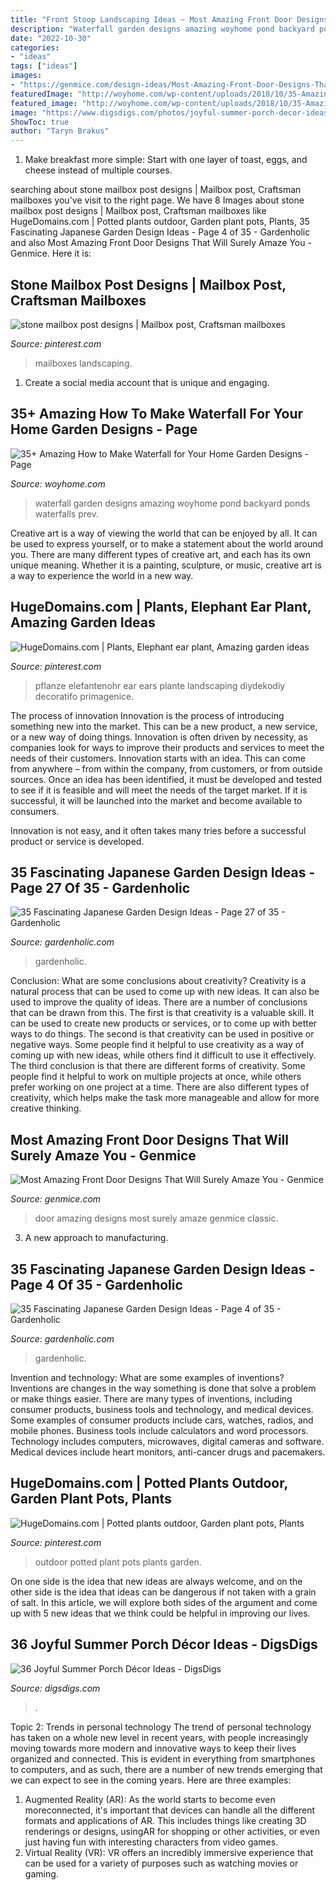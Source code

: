 ```yaml
---
title: "Front Stoop Landscaping Ideas ~ Most Amazing Front Door Designs That Will Surely Amaze You"
description: "Waterfall garden designs amazing woyhome pond backyard ponds waterfalls prev"
date: "2022-10-30"
categories:
- "ideas"
tags: ["ideas"]
images:
- "https://genmice.com/design-ideas/Most-Amazing-Front-Door-Designs-That-Will-Surely-Amaze-You/94.jpeg"
featuredImage: "http://woyhome.com/wp-content/uploads/2018/10/35-Amazing-How-to-Make-Waterfall-for-Your-Home-Garden-Designs-32.jpg"
featured_image: "http://woyhome.com/wp-content/uploads/2018/10/35-Amazing-How-to-Make-Waterfall-for-Your-Home-Garden-Designs-32.jpg"
image: "https://www.digsdigs.com/photos/joyful-summer-porch-decor-ideas-33.jpg"
ShowToc: true
author: "Taryn Brakus"
---
```



1. Make breakfast more simple: Start with one layer of toast, eggs, and cheese instead of multiple courses. 

	

		
searching about stone mailbox post designs | Mailbox post, Craftsman mailboxes you've visit to the right page. We have 8 Images about stone mailbox post designs | Mailbox post, Craftsman mailboxes like HugeDomains.com | Potted plants outdoor, Garden plant pots, Plants, 35 Fascinating Japanese Garden Design Ideas - Page 4 of 35 - Gardenholic and also Most Amazing Front Door Designs That Will Surely Amaze You - Genmice. Here it is:
		
    
## Stone Mailbox Post Designs | Mailbox Post, Craftsman Mailboxes

<img loading=lazy src="https://i.pinimg.com/736x/41/3a/f0/413af0bbc85a48c4eb2a52679db4ef2c.jpg" onerror="this.onerror=null;this.src='https://tse4.mm.bing.net/th?id=OIP.YIn4fZNWPMWS0x_eViUnSQHaJ3&amp;pid=15.1';" alt="stone mailbox post designs | Mailbox post, Craftsman mailboxes">

_Source: pinterest.com_

>mailboxes landscaping. 

	

1. Create a social media account that is unique and engaging.

    
## 35+ Amazing How To Make Waterfall For Your Home Garden Designs - Page

<img loading=lazy src="http://woyhome.com/wp-content/uploads/2018/10/35-Amazing-How-to-Make-Waterfall-for-Your-Home-Garden-Designs-32.jpg" onerror="this.onerror=null;this.src='https://tse2.mm.bing.net/th?id=OIP.0Olk1JGoLV7J2_Yc2l1mtQHaLD&amp;pid=15.1';" alt="35+ Amazing How to Make Waterfall for Your Home Garden Designs - Page">

_Source: woyhome.com_

>waterfall garden designs amazing woyhome pond backyard ponds waterfalls prev. 

	

Creative art is a way of viewing the world that can be enjoyed by all. It can be used to express yourself, or to make a statement about the world around you. There are many different types of creative art, and each has its own unique meaning. Whether it is a painting, sculpture, or music, creative art is a way to experience the world in a new way.

    
## HugeDomains.com | Plants, Elephant Ear Plant, Amazing Garden Ideas

<img loading=lazy src="https://i.pinimg.com/736x/94/35/c9/9435c906e867e53d87ec934b6f34ffb9.jpg" onerror="this.onerror=null;this.src='https://tse1.mm.bing.net/th?id=OIP.w6PPmYCxDcY8l5KrvJRvsgHaLH&amp;pid=15.1';" alt="HugeDomains.com | Plants, Elephant ear plant, Amazing garden ideas">

_Source: pinterest.com_

>pflanze elefantenohr ear ears plante landscaping diydekodiy decoratifo primagenice. 

	

The process of innovation
Innovation is the process of introducing something new into the market. This can be a new product, a new service, or a new way of doing things. Innovation is often driven by necessity, as companies look for ways to improve their products and services to meet the needs of their customers.
Innovation starts with an idea. This can come from anywhere – from within the company, from customers, or from outside sources. Once an idea has been identified, it must be developed and tested to see if it is feasible and will meet the needs of the target market. If it is successful, it will be launched into the market and become available to consumers.

Innovation is not easy, and it often takes many tries before a successful product or service is developed.

    
## 35 Fascinating Japanese Garden Design Ideas - Page 27 Of 35 - Gardenholic

<img loading=lazy src="https://gardenholic.com/wp-content/uploads/2018/08/Garden-27.jpg" onerror="this.onerror=null;this.src='https://tse1.mm.bing.net/th?id=OIP.taRBfOa1-9LnJSNcgf0CNgHaLI&amp;pid=15.1';" alt="35 Fascinating Japanese Garden Design Ideas - Page 27 of 35 - Gardenholic">

_Source: gardenholic.com_

>gardenholic. 

	

Conclusion: What are some conclusions about creativity?
Creativity is a natural process that can be used to come up with new ideas. It can also be used to improve the quality of ideas. There are a number of conclusions that can be drawn from this. The first is that creativity is a valuable skill. It can be used to create new products or services, or to come up with better ways to do things. The second is that creativity can be used in positive or negative ways. Some people find it helpful to use creativity as a way of coming up with new ideas, while others find it difficult to use it effectively. The third conclusion is that there are different forms of creativity. Some people find it helpful to work on multiple projects at once, while others prefer working on one project at a time. There are also different types of creativity, which helps make the task more manageable and allow for more creative thinking.

    
## Most Amazing Front Door Designs That Will Surely Amaze You - Genmice

<img loading=lazy src="https://genmice.com/design-ideas/Most-Amazing-Front-Door-Designs-That-Will-Surely-Amaze-You/94.jpeg" onerror="this.onerror=null;this.src='https://tse3.mm.bing.net/th?id=OIP.zGRlikslMhJ1NPB_1oPH-AHaLI&amp;pid=15.1';" alt="Most Amazing Front Door Designs That Will Surely Amaze You - Genmice">

_Source: genmice.com_

>door amazing designs most surely amaze genmice classic. 

	

3. A new approach to manufacturing.

    
## 35 Fascinating Japanese Garden Design Ideas - Page 4 Of 35 - Gardenholic

<img loading=lazy src="https://gardenholic.com/wp-content/uploads/2018/08/Garden-4.jpg" onerror="this.onerror=null;this.src='https://tse1.mm.bing.net/th?id=OIP.CjEZ4UdQburyxmp8QlQLUQHaK5&amp;pid=15.1';" alt="35 Fascinating Japanese Garden Design Ideas - Page 4 of 35 - Gardenholic">

_Source: gardenholic.com_

>gardenholic. 

	

Invention and technology: What are some examples of inventions?
Inventions are changes in the way something is done that solve a problem or make things easier. There are many types of inventions, including consumer products, business tools and technology, and medical devices. Some examples of consumer products include cars, watches, radios, and mobile phones. Business tools include calculators and word processors. Technology includes computers, microwaves, digital cameras and software. Medical devices include heart monitors, anti-cancer drugs and pacemakers.

    
## HugeDomains.com | Potted Plants Outdoor, Garden Plant Pots, Plants

<img loading=lazy src="https://i.pinimg.com/736x/0e/ee/4d/0eee4dae24d0b9f595f761d91f1c15c9.jpg" onerror="this.onerror=null;this.src='https://tse1.mm.bing.net/th?id=OIP.R4a8FNHsAiLSJ3jiC4hsswHaLF&amp;pid=15.1';" alt="HugeDomains.com | Potted plants outdoor, Garden plant pots, Plants">

_Source: pinterest.com_

>outdoor potted plant pots plants garden. 

	

On one side is the idea that new ideas are always welcome, and on the other side is the idea that ideas can be dangerous if not taken with a grain of salt. In this article, we will explore both sides of the argument and come up with 5 new ideas that we think could be helpful in improving our lives.

    
## 36 Joyful Summer Porch Décor Ideas - DigsDigs

<img loading=lazy src="https://www.digsdigs.com/photos/joyful-summer-porch-decor-ideas-33.jpg" onerror="this.onerror=null;this.src='https://tse1.mm.bing.net/th?id=OIP.rGztzf3oE1cAK_uHscaOKAHaJ4&amp;pid=15.1';" alt="36 Joyful Summer Porch Décor Ideas - DigsDigs">

_Source: digsdigs.com_

>. 

	

Topic 2: Trends in personal technology
The trend of personal technology has taken on a whole new level in recent years, with people increasingly moving towards more modern and innovative ways to keep their lives organized and connected. This is evident in everything from smartphones to computers, and as such, there are a number of new trends emerging that we can expect to see in the coming years. Here are three examples: 
1) Augmented Reality (AR): As the world starts to become even moreconnected, it's important that devices can handle all the different formats and applications of AR. This includes things like creating 3D renderings or designs, usingAR for shopping or other activities, or even just having fun with interesting characters from video games. 
2) Virtual Reality (VR): VR offers an incredibly immersive experience that can be used for a variety of purposes such as watching movies or gaming.


